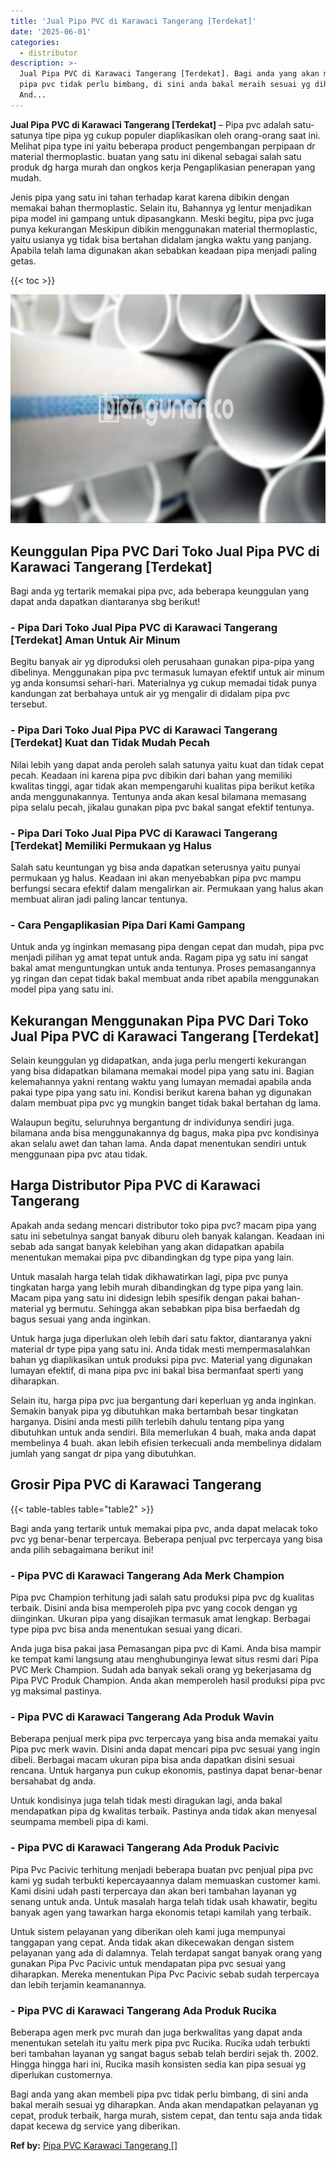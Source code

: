 ```yaml
---
title: 'Jual Pipa PVC di Karawaci Tangerang [Terdekat]'
date: '2025-06-01'
categories:
  - distributor
description: >-
  Jual Pipa PVC di Karawaci Tangerang [Terdekat]. Bagi anda yang akan membeli
  pipa pvc tidak perlu bimbang, di sini anda bakal meraih sesuai yg diharapkan.
  And...
---
```


**Jual Pipa PVC di Karawaci Tangerang \[Terdekat\]** – Pipa pvc adalah satu-satunya tipe pipa yg cukup populer diaplikasikan oleh orang-orang saat ini. Melihat pipa type ini yaitu beberapa product pengembangan perpipaan dr material thermoplastic. buatan yang satu ini dikenal sebagai salah satu produk dg harga murah dan ongkos kerja Pengaplikasian penerapan yang mudah.

Jenis pipa yang satu ini tahan terhadap karat karena dibikin dengan memakai bahan thermoplastic. Selain itu, Bahannya yg lentur menjadikan pipa model ini gampang untuk dipasangkann. Meski begitu, pipa pvc juga punya kekurangan Meskipun dibikin menggunakan material thermoplastic, yaitu usianya yg tidak bisa bertahan didalam jangka waktu yang panjang. Apabila telah lama digunakan akan sebabkan keadaan pipa menjadi paling getas.

{{< toc >}}

![Jual Pipa PVC di Karawaci Tangerang [Terdekat]](/images/jaul-pipa-pvc-30.png)

## Keunggulan Pipa PVC Dari Toko Jual Pipa PVC di Karawaci Tangerang \[Terdekat\]

Bagi anda yg tertarik memakai pipa pvc, ada beberapa keunggulan yang dapat anda dapatkan diantaranya sbg berikut!

### \- Pipa Dari Toko Jual Pipa PVC di Karawaci Tangerang \[Terdekat\] Aman Untuk Air Minum

Begitu banyak air yg diproduksi oleh perusahaan gunakan pipa-pipa yang dibelinya. Menggunakan pipa pvc termasuk lumayan efektif untuk air minum yg anda konsumsi sehari-hari. Materialnya yg cukup memadai tidak punya kandungan zat berbahaya untuk air yg mengalir di didalam pipa pvc tersebut.

### \- Pipa Dari Toko Jual Pipa PVC di Karawaci Tangerang \[Terdekat\] Kuat dan Tidak Mudah Pecah

Nilai lebih yang dapat anda peroleh salah satunya yaitu kuat dan tidak cepat pecah. Keadaan ini karena pipa pvc dibikin dari bahan yang memiliki kwalitas tinggi, agar tidak akan mempengaruhi kualitas pipa berikut ketika anda menggunakannya. Tentunya anda akan kesal bilamana memasang pipa selalu pecah, jikalau gunakan pipa pvc bakal sangat efektif tentunya.

### \- Pipa Dari Toko Jual Pipa PVC di Karawaci Tangerang \[Terdekat\] Memiliki Permukaan yg Halus

Salah satu keuntungan yg bisa anda dapatkan seterusnya yaitu punyai permukaan yg halus. Keadaan ini akan menyebabkan pipa pvc mampu berfungsi secara efektif dalam mengalirkan air. Permukaan yang halus akan membuat aliran jadi paling lancar tentunya.

### \- Cara Pengaplikasian Pipa Dari Kami Gampang

Untuk anda yg inginkan memasang pipa dengan cepat dan mudah, pipa pvc menjadi pilihan yg amat tepat untuk anda. Ragam pipa yg satu ini sangat bakal amat menguntungkan untuk anda tentunya. Proses pemasangannya yg ringan dan cepat tidak bakal membuat anda ribet apabila menggunakan model pipa yang satu ini.

## Kekurangan Menggunakan Pipa PVC Dari Toko Jual Pipa PVC di Karawaci Tangerang \[Terdekat\]

Selain keunggulan yg didapatkan, anda juga perlu mengerti kekurangan yang bisa didapatkan bilamana memakai model pipa yang satu ini. Bagian kelemahannya yakni rentang waktu yang lumayan memadai apabila anda pakai type pipa yang satu ini. Kondisi berikut karena bahan yg digunakan dalam membuat pipa pvc yg mungkin banget tidak bakal bertahan dg lama.

Walaupun begitu, seluruhnya bergantung dr individunya sendiri juga. bilamana anda bisa menggunakannya dg bagus, maka pipa pvc kondisinya akan selalu awet dan tahan lama. Anda dapat menentukan sendiri untuk menggunaan pipa pvc atau tidak.

## Harga Distributor Pipa PVC di Karawaci Tangerang

Apakah anda sedang mencari distributor toko pipa pvc? macam pipa yang satu ini sebetulnya sangat banyak diburu oleh banyak kalangan. Keadaan ini sebab ada sangat banyak kelebihan yang akan didapatkan apabila menentukan memakai pipa pvc dibandingkan dg type pipa yang lain.

Untuk masalah harga telah tidak dikhawatirkan lagi, pipa pvc punya tingkatan harga yang lebih murah dibandingkan dg type pipa yang lain. Macam pipa yang satu ini didesign lebih spesifik dengan pakai bahan-material yg bermutu. Sehingga akan sebabkan pipa bisa berfaedah dg bagus sesuai yang anda inginkan.

Untuk harga juga diperlukan oleh lebih dari satu faktor, diantaranya yakni material dr type pipa yang satu ini. Anda tidak mesti mempermasalahkan bahan yg diaplikasikan untuk produksi pipa pvc. Material yang digunakan lumayan efektif, di mana pipa pvc ini bakal bisa bermanfaat sperti yang diharapkan.

Selain itu, harga pipa pvc jua bergantung dari keperluan yg anda inginkan. Semakin banyak pipa yg dibutuhkan maka bertambah besar tingkatan harganya. Disini anda mesti pilih terlebih dahulu tentang pipa yang dibutuhkan untuk anda sendiri. Bila memerlukan 4 buah, maka anda dapat membelinya 4 buah. akan lebih efisien terkecuali anda membelinya didalam jumlah yang sangat dr pipa yang dibutuhkan.

## Grosir Pipa PVC di Karawaci Tangerang

{{< table-tables table="table2" >}}

Bagi anda yang tertarik untuk memakai pipa pvc, anda dapat melacak toko pvc yg benar-benar terpercaya. Beberapa penjual pvc terpercaya yang bisa anda pilih sebagaimana berikut ini!

### \- Pipa PVC di Karawaci Tangerang Ada Merk Champion

Pipa pvc Champion terhitung jadi salah satu produksi pipa pvc dg kualitas terbaik. Disini anda bisa memperoleh pipa pvc yang cocok dengan yg diinginkan. Ukuran pipa yang disajikan termasuk amat lengkap. Berbagai type pipa pvc bisa anda menentukan sesuai yang dicari.

Anda juga bisa pakai jasa Pemasangan pipa pvc di Kami. Anda bisa mampir ke tempat kami langsung atau menghubunginya lewat situs resmi dari Pipa PVC Merk Champion. Sudah ada banyak sekali orang yg bekerjasama dg Pipa PVC Produk Champion. Anda akan memperoleh hasil produksi pipa pvc yg maksimal pastinya.

### \- Pipa PVC di Karawaci Tangerang Ada Produk Wavin

Beberapa penjual merk pipa pvc terpercaya yang bisa anda memakai yaitu Pipa pvc merk wavin. Disini anda dapat mencari pipa pvc sesuai yang ingin dibeli. Berbagai macam ukuran pipa bisa anda dapatkan disini sesuai rencana. Untuk harganya pun cukup ekonomis, pastinya dapat benar-benar bersahabat dg anda.

Untuk kondisinya juga telah tidak mesti diragukan lagi, anda bakal mendapatkan pipa dg kwalitas terbaik. Pastinya anda tidak akan menyesal seumpama membeli pipa di kami.

### \- Pipa PVC di Karawaci Tangerang Ada Produk Pacivic

Pipa Pvc Pacivic terhitung menjadi beberapa buatan pvc penjual pipa pvc kami yg sudah terbukti kepercayaannya dalam memuaskan customer kami. Kami disini udah pasti terpercaya dan akan beri tambahan layanan yg senang untuk anda. Untuk masalah harga telah tidak usah khawatir, begitu banyak agen yang tawarkan harga ekonomis tetapi kamilah yang terbaik.

Untuk sistem pelayanan yang diberikan oleh kami juga mempunyai tanggapan yang cepat. Anda tidak akan dikecewakan dengan sistem pelayanan yang ada di dalamnya. Telah terdapat sangat banyak orang yang gunakan Pipa Pvc Pacivic untuk mendapatan pipa pvc sesuai yang diharapkan. Mereka menentukan Pipa Pvc Pacivic sebab sudah terpercaya dan lebih terjamin keamanannya.

### \- Pipa PVC di Karawaci Tangerang Ada Produk Rucika

Beberapa agen merk pvc murah dan juga berkwalitas yang dapat anda menentukan setelah itu yaitu merk pipa pvc Rucika. Rucika udah terbukti beri tambahan layanan yg sangat bagus sebab telah berdiri sejak th. 2002. Hingga hingga hari ini, Rucika masih konsisten sedia kan pipa sesuai yg diperlukan customernya.

Bagi anda yang akan membeli pipa pvc tidak perlu bimbang, di sini anda bakal meraih sesuai yg diharapkan. Anda akan mendapatkan pelayanan yg cepat, produk terbaik, harga murah, sistem cepat, dan tentu saja anda tidak dapat kecewa dg service yang diberikan.

**Ref by:** [Pipa PVC Karawaci Tangerang []](https://id.wikipedia.org/wiki/Pipa)
